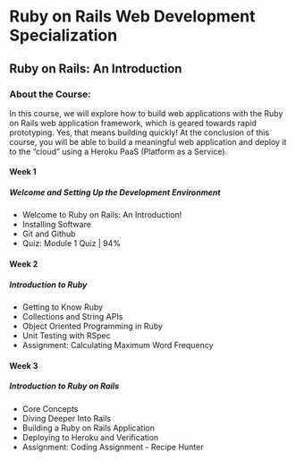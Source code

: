 # Ruby on Rails Web Development Specialization
## Ruby on Rails: An Introduction
### About the Course:
In this course, we will explore how to build web applications with the Ruby on Rails web application framework, which is geared towards rapid prototyping.  Yes, that means building quickly! At the conclusion of this course, you will be able to build a meaningful web application and deploy it to the “cloud” using a Heroku PaaS (Platform as a Service).

#### Week 1
##### Welcome and Setting Up the Development Environment
- Welcome to Ruby on Rails: An Introduction!
- Installing Software
- Git and Github
- Quiz: Module 1 Quiz | 94%

#### Week 2
##### Introduction to Ruby
- Getting to Know Ruby
- Collections and String APIs
- Object Oriented Programming in Ruby
- Unit Testing with RSpec
- Assignment: Calculating Maximum Word Frequency

#### Week 3
##### Introduction to Ruby on Rails
- Core Concepts
- Diving Deeper Into Rails
- Building a Ruby on Rails Application
- Deploying to Heroku and Verification
- Assignment: Coding Assignment - Recipe Hunter
